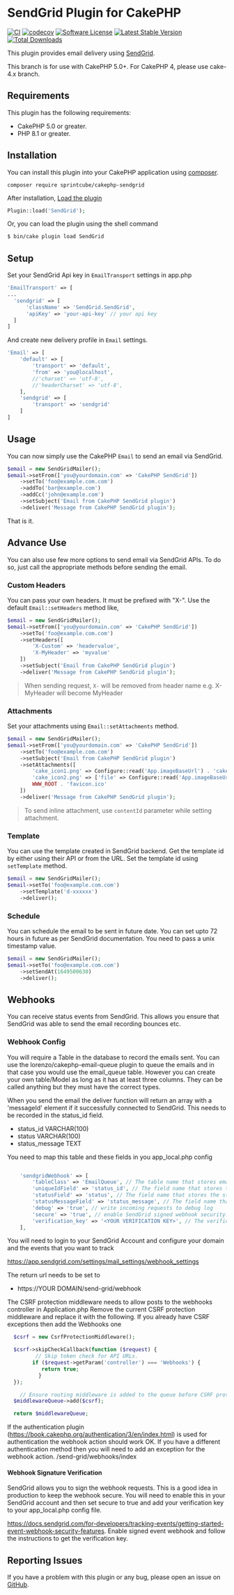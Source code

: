 # SendGrid Plugin for CakePHP

[![CI](https://github.com/sprintcube/cakephp-sendgrid/workflows/CI/badge.svg?branch=master)](https://github.com/sprintcube/cakephp-sendgrid/actions)
[![codecov](https://codecov.io/gh/sprintcube/cakephp-sendgrid/branch/master/graph/badge.svg)](https://codecov.io/gh/sprintcube/cakephp-sendgrid)
[![Software License](https://img.shields.io/badge/license-MIT-brightgreen.svg?style=flat-square)](LICENSE)
[![Latest Stable Version](https://poser.pugx.org/sprintcube/cakephp-sendgrid/v/stable)](https://packagist.org/packages/sprintcube/cakephp-sendgrid)
[![Total Downloads](https://poser.pugx.org/sprintcube/cakephp-sendgrid/downloads)](https://packagist.org/packages/sprintcube/cakephp-sendgrid)

This plugin provides email delivery using [SendGrid](https://sendgrid.com/).

This branch is for use with CakePHP 5.0+. For CakePHP 4, please use cake-4.x branch.

## Requirements

This plugin has the following requirements:

* CakePHP 5.0 or greater.
* PHP 8.1 or greater.

## Installation

You can install this plugin into your CakePHP application using [composer](http://getcomposer.org).

```
composer require sprintcube/cakephp-sendgrid
```

After installation, [Load the plugin](http://book.cakephp.org/3.0/en/plugins.html#loading-a-plugin)
```php
Plugin::load('SendGrid');
```
Or, you can load the plugin using the shell command
```sh
$ bin/cake plugin load SendGrid
```

## Setup

Set your SendGrid Api key in `EmailTransport` settings in app.php

```php
'EmailTransport' => [
...
  'sendgrid' => [
      'className' => 'SendGrid.SendGrid',
      'apiKey' => 'your-api-key' // your api key
  ]
]
```
And create new delivery profile in `Email` settings.

```php
'Email' => [
    'default' => [
        'transport' => 'default',
        'from' => 'you@localhost',
        //'charset' => 'utf-8',
        //'headerCharset' => 'utf-8',
    ],
    'sendgrid' => [
        'transport' => 'sendgrid'
    ]
]
```

## Usage

You can now simply use the CakePHP `Email` to send an email via SendGrid.

```php
$email = new SendGridMailer();
$email->setFrom(['you@yourdomain.com' => 'CakePHP SendGrid'])
    ->setTo('foo@example.com.com')
    ->addTo('bar@example.com')
    ->addCc('john@example.com')
    ->setSubject('Email from CakePHP SendGrid plugin')
    ->deliver('Message from CakePHP SendGrid plugin');
```

That is it.

## Advance Use
You can also use few more options to send email via SendGrid APIs. To do so, just call the appropriate methods before sending the email.

### Custom Headers
You can pass your own headers. It must be prefixed with "X-". Use the default `Email::setHeaders` method like,

```php
$email = new SendGridMailer();
$email->setFrom(['you@yourdomain.com' => 'CakePHP SendGrid'])
    ->setTo('foo@example.com.com')
    ->setHeaders([
        'X-Custom' => 'headervalue',
        'X-MyHeader' => 'myvalue'
    ])
    ->setSubject('Email from CakePHP SendGrid plugin')
    ->deliver('Message from CakePHP SendGrid plugin');
```

> When sending request, `X-` will be removed from header name e.g. X-MyHeader will become MyHeader

### Attachments
Set your attachments using `Email::setAttachments` method.

```php
$email = new SendGridMailer();
$email->setFrom(['you@yourdomain.com' => 'CakePHP SendGrid'])
    ->setTo('foo@example.com.com')
    ->setSubject('Email from CakePHP SendGrid plugin')
    ->setAttachments([
        'cake_icon1.png' => Configure::read('App.imageBaseUrl') . 'cake.icon.png',
        'cake_icon2.png' => ['file' => Configure::read('App.imageBaseUrl') . 'cake.icon.png'],
        WWW_ROOT . 'favicon.ico'
    ])
    ->deliver('Message from CakePHP SendGrid plugin');
```

> To send inline attachment, use `contentId` parameter while setting attachment.

### Template
You can use the template created in SendGrid backend. Get the template id by either using their API or from the URL.
Set the template id using `setTemplate` method.

```php
$email = new SendGridMailer();
$email->setTo('foo@example.com.com')
    ->setTemplate('d-xxxxxx')
    ->deliver();
```

### Schedule
You can schedule the email to be sent in future date. You can set upto 72 hours in future as per SendGrid documentation. You need to pass a unix timestamp value.

```php
$email = new SendGridMailer();
$email->setTo('foo@example.com.com')
    ->setSendAt(1649500630)
    ->deliver();
```
## Webhooks
You can receive status events from SendGrid. This allows you ensure that SendGrid was able to send the email recording bounces etc. 

### Webhook Config
You will require a Table in the database to record the emails sent. You can use the lorenzo/cakephp-email-queue plugin to queue the emails and in that case you would 
use the email_queue table. However you can create your own table/Model as long as it has at least three columns. They can be called anything but they must have the correct types.

When you send the email the deliver function will return an array with a 'messageId' element if it successfully connected to SendGrid. This needs to be recorded in the status_id field.

* status_id VARCHAR(100)
* status VARCHAR(100)
* status_message TEXT

You need to map this table and these fields in you app_local.php config

```php

    'sendgridWebhook' => [
        'tableClass' => 'EmailQueue', // The table name that stores email data
        'uniqueIdField' => 'status_id', // The field name that stores the unique message ID VARCHAR(100)
        'statusField' => 'status', // The field name that stores the status of the email status VARCHAR(100)
        'statusMessageField' => 'status_message', // The field name that stores the status messages TEXT
        'debug' => 'true', // write incoming requests to debug log
        'secure' => 'true', // enable SendGrid signed webhook security. You should enable this in production
        'verification_key' => '<YOUR VERIFICATION KEY>', // The verification key from SendGrid
    ],

```

You will need to login to your SendGrid Account and configure your domain and the events that you want to track

 https://app.sendgrid.com/settings/mail_settings/webhook_settings

The return url needs to be set to 
* https://YOUR DOMAIN/send-grid/webhook


The CSRF protection middleware needs to allow posts to the webhooks controller in Application.php
Remove the current CSRF protection middleware and replace it with the following. If you already have CSRF exceptions then add the Webhooks one
  
  ```php
    $csrf = new CsrfProtectionMiddleware();

    $csrf->skipCheckCallback(function ($request) {
           // Skip token check for API URLs.
          if ($request->getParam('controller') === 'Webhooks') {
             return true;
            }
    });
 
      // Ensure routing middleware is added to the queue before CSRF protection middleware.
    $middlewareQueue->add($csrf);
 
    return $middlewareQueue;
  
  ```

If the authentication plugin (https://book.cakephp.org/authentication/3/en/index.html) is used for authentication the webhook action should work OK. If you have a different authentication method then you will need to add an exception for the webhook action. /send-grid/webhooks/index 

#### Webhook Signature Verification
SendGrid allows you to sign the webhook requests. This is a good idea in production to keep the webhook secure. You will need to enable this in your SendGrid account and then set secure to true and add your verification key to your app_local.php config file.

https://docs.sendgrid.com/for-developers/tracking-events/getting-started-event-webhook-security-features. Enable signed event webhook and follow the instructions to get the verification key.

## Reporting Issues

If you have a problem with this plugin or any bug, please open an issue on [GitHub](https://github.com/sprintcube/cakephp-sendgrid/issues).
